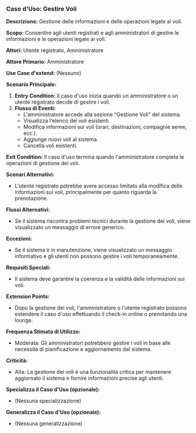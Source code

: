 ### Caso d'Uso: Gestire Voli

**Descrizione:** Gestione delle informazioni e delle operazioni legate ai voli.

**Scopo:** Consentire agli utenti registrati e agli amministratori di gestire le informazioni e le operazioni legate ai voli.

**Attori:** Utente registrato, Amministratore

**Attore Primario:** Amministratore

**Use Case d'extend:** (Nessuno)

**Scenario Principale:**
1. **Entry Condition:** Il caso d'uso inizia quando un amministratore o un utente registrato decide di gestire i voli.
2. **Flusso di Eventi:**
   - L'amministratore accede alla sezione "Gestione Voli" del sistema.
   - Visualizza l'elenco dei voli esistenti.
   - Modifica informazioni sui voli (orari, destinazioni, compagnie aeree, ecc.).
   - Aggiunge nuovi voli al sistema.
   - Cancella voli esistenti.

**Exit Condition:**
Il caso d'uso termina quando l'amministratore completa le operazioni di gestione dei voli.

**Scenari Alternativi:**
- L'utente registrato potrebbe avere accesso limitato alla modifica delle informazioni sui voli, principalmente per quanto riguarda la prenotazione.

**Flussi Alternativi:**
- Se il sistema riscontra problemi tecnici durante la gestione dei voli, viene visualizzato un messaggio di errore generico.

**Eccezioni:**
- Se il sistema è in manutenzione, viene visualizzato un messaggio informativo e gli utenti non possono gestire i voli temporaneamente.

**Requisiti Speciali:**
- Il sistema deve garantire la coerenza e la validità delle informazioni sui voli.

**Extension Points:**
- Dopo la gestione dei voli, l'amministratore o l'utente registrato possono estendere il caso d'uso effettuando il check-in online o prenotando una lounge.

**Frequenza Stimata di Utilizzo:**
- Moderata: Gli amministratori potrebbero gestire i voli in base alle necessità di pianificazione e aggiornamento del sistema.

**Criticità:**
- Alta: La gestione dei voli è una funzionalità critica per mantenere aggiornato il sistema e fornire informazioni precise agli utenti.

**Specializza il Caso d'Uso (opzionale):**
- (Nessuna specializzazione)

**Generalizza il Caso d'Uso (opzionale):**
- (Nessuna generalizzazione)
